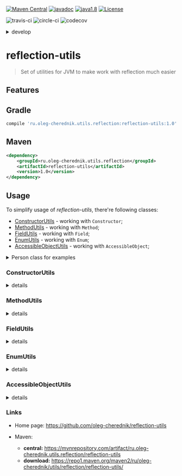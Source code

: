 [![Maven Central](https://maven-badges.herokuapp.com/maven-central/ru.oleg-cherednik.utils.reflection/reflection-utils/badge.svg)](https://maven-badges.herokuapp.com/maven-central/ru.oleg-cherednik.utils.reflection/reflection-utils)
[![javadoc](https://javadoc.io/badge2/ru.oleg-cherednik.utils.reflection/reflection-utils/javadoc.svg)](https://javadoc.io/doc/ru.oleg-cherednik.utils.reflection/reflection-utils)
[![java1.8](https://badgen.net/badge/java/8+/blue)](https://badgen.net/)
[![License](https://img.shields.io/badge/License-Apache%202.0-blue.svg)](http://www.apache.org/licenses/LICENSE-2.0.txt)
      
![travis-ci](https://travis-ci.com/oleg-cherednik/reflection-utils.svg?branch=master)
![circle-ci](https://circleci.com/gh/oleg-cherednik/reflection-utils/tree/master.svg?style=shield)
![codecov](https://codecov.io/gh/oleg-cherednik/reflection-utils/branch/master/graph/badge.svg?token=OGJF0VP4G6)  

<details><summary>develop</summary>
<p>

[![travis-ci](https://travis-ci.com/oleg-cherednik/reflection-utils.svg?branch=dev)](https://travis-ci.com/oleg-cherednik/reflection-utils)
[![circle-ci](https://circleci.com/gh/oleg-cherednik/reflection-utils/tree/dev.svg?style=shield)](https://app.circleci.com/pipelines/github/oleg-cherednik/reflection-utils)
[![codecov](https://codecov.io/gh/oleg-cherednik/reflection-utils/branch/dev/graph/badge.svg?token=OGJF0VP4G6)](https://codecov.io/gh/oleg-cherednik/reflection-utils)
[![Known Vulnerabilities](https://snyk.io//test/github/oleg-cherednik/reflection-utils/badge.svg?targetFile=build.gradle)](https://snyk.io//test/github/oleg-cherednik/reflection-utils?targetFile=build.gradle)
[![Codacy Quality](https://app.codacy.com/project/badge/Grade/f4fe6d775eed4daa936620bb173052ae)](https://www.codacy.com/gh/oleg-cherednik/reflection-utils/dashboard?utm_source=github.com&amp;utm_medium=referral&amp;utm_content=oleg-cherednik/reflection-utils&amp;utm_campaign=Badge_Grade)    

</p>
</details>  

# reflection-utils
> Set of utilities for JVM to make work with reflection much easier

## Features

## Gradle

```groovy
compile 'ru.oleg-cherednik.utils.reflection:reflection-utils:1.0'
```

## Maven

```xml
<dependency>
    <groupId>ru.oleg-cherednik.utils.reflection</groupId>
    <artifactId>reflection-utils</artifactId>
    <version>1.0</version>
</dependency>
```
                                                    
## Usage 

To simplify usage of _reflection-utils_, there're following classes:
*   [ConstructorUtils](#constructorutils) - working with `Constructor`;
*   [MethodUtils](#methodutils) - working with `Method`;
*   [FieldUtils](#fieldutils) - working with `Field`;
*   [EnumUtils](#enumutils) - working with `Enum`;
*   [AccessibleObjectUtils](#accessibleobjectutils) - working with `AccessibleObject`;

<details><summary>Person class for examples</summary>
<p>

```java   
package ru.olegcherednik.utils.reflection.data;

public class Person {         

    private static final String AUTO = "ferrari";
    
    private String name = "defaultName";
    private int age = -1;
    private boolean marker;

    public Person() {}

    public Person(String name) {
        this.name = name;
    }
    
    public Person(String name, int age) {
        this.name = name;             
        this.age = age;
    }

    public Person(String name, int age, boolean marker) {
        this.name = name;             
        this.age = age;                               
        this.marker = marker;
    }

    public String getArgZero() {
        return "args_0";
    }

    public String getArgOne(int one) {
        return "args_" + one;
    }

    public String getArgTwo(int one, String two) {
        return "args_" + one + '_' + two; 
    }

    public String getArgThree(int one, String two, boolean three) {
        return "args_" + one + '_' + two + '_' + three; 
    }

    public static String getStaticArgZero() {
        return "static_args_0";
    }

    public static String getStaticArgOne(int one) {
        return "static_args_" + one;
    }

    public static String getStaticArgTwo(int one, String two) {
        return "static_args_" + one + '_' + two; 
    }

    public static String getStaticArgThree(int one, String two, boolean three) {
        return "static_args_" + one + '_' + two + '_' + three; 
    }

}

Person person = new Person();
```

</p>
</details>

### ConstructorUtils

<details><summary>details</summary>
<p>

#### Class object is available to use 

##### Invoke a constructor with no arguments for a given class

```java
Person person = ConstructorUtils.invokeConstructor(Person.class);
```

##### Invoke a constructor with exactly one argument for a given class

```java
Person person = ConstructorUtils.invokeConstructor(Person.class,
                                                   String.class, "anna");
```

##### Invoke a constructor with exactly two arguments for a given class

```java
Person person = ConstructorUtils.invokeConstructor(Person.class,
                                                   String.class, "peter",
                                                   int.class, 71);
```

##### Invoke a constructor with exactly three arguments for a given class

```java
Person person = ConstructorUtils.invokeConstructor(Person.class,
                                                   String.class, "marvin",
                                                   int.class, 91,
                                                   boolean.class, true); 
```

##### Invoke a constructor with many arguments for a given class

```java
Person person = ConstructorUtils.invokeConstructor(Person.class,
                                  new Class<?>[] { String.class, int.class, boolean.class },
                                  new Object[] { "marvin", 91, true });
```

#### Class object is not available and use full class name as string

Define variable with a canonical class name for `Person`:
```java
String canonicalName = "ru.olegcherednik.utils.reflection.data.Person";
// canonicalName == Person.class.getCanonicalName()
``` 

##### Invoke a constructor with no arguments for class with a given class name

```java
Person person = ConstructorUtils.invokeConstructor(canonicalName);
```
##### Invoke a constructor with exactly one argument for class with a given class name

```java
Person person = ConstructorUtils.invokeConstructor(canonicalName,
                                                   String.class, "anna");
```    

##### Invoke a constructor with exactly two arguments for class with a given class name

```java
Person person = ConstructorUtils.invokeConstructor(canonicalName,
                                                   String.class, "peter",
                                                   int.class, 71);
```

##### Invoke a constructor with exactly three arguments for class with a given class name

```java
Person person = ConstructorUtils.invokeConstructor(canonicalName,
                                                   String.class, "marvin",
                                                   int.class, 91,
                                                   boolean.class, true); 
```

##### Invoke a constructor with any number of arguments for class with a given class name

```java
Person person = ConstructorUtils.invokeConstructor(canonicalName,
                                  new Class<?>[] { String.class, int.class, boolean.class },
                                  new Object[] { "marvin", 91, true });
```

#### Constructor object is available to use

##### Invoke a given constructor providing zero arguments

```java
Constructor<Person> constructor = Person.class.getDeclaredConstructor();
Person person = ConstructorUtils.invokeConstructor(constructor); 
```

##### Invoke a given constructor providing one argument

```java                                                                 
Constructor<Person> constructor = Person.class.getDeclaredConstructor(String.class);
Person person = ConstructorUtils.invokeConstructor(constructor, "anna");
```    

##### Invoke a given constructor providing two arguments

```java                                                                             
Constructor<Person> constructor = Person.class.getDeclaredConstructor(String.class,
                                                                      int.class);
Person person = ConstructorUtils.invokeConstructor(constructor, "peter", 71);
```

##### Invoke a given constructor providing three arguments

```java                                                                                        
Constructor<Person> constructor = Person.class.getDeclaredConstructor(String.class,
                                                                      int.class,
                                                                      boolean.class);
Person person = ConstructorUtils.invokeConstructor(constructor, "marvin", 91, true); 
```
</p>
</details>

### MethodUtils

<details><summary>details</summary>
<p>

In case of `method` with a given name is not exist in the given class, then
the parent class will be used to find the `method` etc. 

#### Invoke not static method with a given name and no arguments

```java                                                                             
String argZero = MethodUtils.invokeMethod(person, "getArgZero");
// argZero == "args_0"
```

#### Invoke not static method with a given name and exactly 1 argument

```java                      
String argOne = MethodUtils.invokeMethod(person, "getArgOne"
                                         int.class, 1);
// argOne == "args_1"
```   

#### Invoke not static method with a given name and exactly 2 arguments

```java                      
String argTwo = MethodUtils.invokeMethod(person, "getArgTwo"
                                         int.class, 1,
                                         String.class, "x2");
// argTwo == "args_1_x2"
```

#### Invoke not static method with a given name and exactly 3 arguments

```java                      
String argThree = MethodUtils.invokeMethod(person, "getArgThree"
                                           int.class, 1,
                                           String.class, "x2",
                                           boolean.class, true);
// argThree == "args_1_x2_true"
```

#### Invoke not static method with a given name and any number of arguments

```java                      
String argThree = MethodUtils.invokeMethod(person, "getArgThree"
                                           new Class<?>[] { int.class, String.class, boolean.class },
                                           new Object[] { 1, "x2", true });
// argThree == "args_1_x2_true"
```

#### Invoke not static method with given arguments

```java                      
Method method = person.getClass().getDeclaredMethod("getArgThree");
String argThree = MethodUtils.invokeMethod(person, method, 1, "x2", true);
// argThree == "args_1_x2_true"
```

#### Invoke static method with a given name and no arguments

```java                                                                             
String staticArgZero = MethodUtils.invokeMethod(Person.class, "getStaticArgZero");
// staticArgZero == "static_args_0"
```

#### Invoke static method with a given name and exactly 1 argument

```java                      
String staticArgOne = MethodUtils.invokeMethod(Person.class, "getStaticArgOne"
                                               int.class, 1);
// staticArgOne == "static_args_1"
```   

#### Invoke static method with a given name and exactly 2 arguments

```java                      
String staticArgTwo = MethodUtils.invokeMethod(Person.class, "getStaticArgTwo"
                                               int.class, 1,
                                               String.class, "x2");
// staticArgTwo == "static_args_1_x2"
```

#### Invoke static method with a given name and exactly 3 arguments

```java                      
String staticArgThree = MethodUtils.invokeMethod(Person.class, "getStaticArgThree"
                                                 int.class, 1,
                                                 String.class, "x2",
                                                 boolean.class, true);
// staticArgThree == "static_args_1_x2_true"
```

#### Invoke static method with a given name and any number of arguments

```java                      
String staticArgThree = MethodUtils.invokeMethod(Person.class, "getStaticArgThree"
                                               new Class<?>[] { int.class, String.class, boolean.class },
                                               new Object[] { 1, "x2", true });
// staticArgThree == "args_1_x2_true"
```

#### Invoke static method with given arguments

```java                      
Method method = Person.class.getDeclaredMethod("getStaticArgThree");
String staticArgThree = MethodUtils.invokeMethod(method, 1, "x2", true);
// staticArgThree == "args_1_x2_true"
```

#### Retrieve method return type

```java                      
Method method = Person.class.getDeclaredMethod("getArgZero");
Class<?> cls = MethodUtils.getReturnType(method);
// cls == String.class
```

In case it's possible that given `method` could be `null` then default value can be provided:

```java
Class<?> cls = MethodUtils.getReturnType(null, int.class);
// cls == int.class
```

</p>
</details>

### FieldUtils

<details><summary>details</summary>
<p>

In case of `filed` with a given name is not exist in the given class, then the
parent class will be used to find the `field` etc. 

#### Get the value of the non-static field

```java
Field field = person.getClass().getDeclaredField("name");
String name = FieldUtils.getFieldValue(person, field);
// name == "defaultName"
```

#### Get the value of the non-static field with a given name
```java
String name = FieldUtils.getFieldValue(person, "name");
// name == "defaultName"
```

#### Get the value of the static field

```java
Field field = Person.class.getDeclaredField("AUTO");
String auto = FieldUtils.getFieldValue(person, field);
// auto == "ferrari"
```

#### Get the value of the static field with a given name
```java
String auto = FieldUtils.getFieldValue(Person.class, "AUTO");
// auto == "ferrari"
```

#### Set given value to the non-static field

```java
Field field = person.getClass().getDeclaredField("name");
FieldUtils.setFieldValue(person, field, "anna");
// person.name == "anna"
```

#### Set given value to the non-static field with a given name
```java
FieldUtils.getFieldValue(Person.class , "name", "anna");
// person.name == "anna"
```

#### Call given consumer for the non-static field 

```java
Field field = person.getClass().getDeclaredField("name");
Consumer<Field> task = f -> f.set(person, "anna")
FieldUtils.setFieldValue(field, task);
// person.name == "anna" 
```

#### Call given consumer for the non-static field with a given name 

```java
Consumer<Field> task = f -> f.set(person, "anna")
FieldUtils.setFieldValue(person, "name", task);
// person.name == "anna" 
```

#### Set given value to the static field

```java
Field field = Prson.getClass().getDeclaredField("AUTO");
FieldUtils.setStaticFieldValue(field, "mercedes");
// Person.AUTO == "mercedes"
```

#### Set given value to the static field with a given name

```java
FieldUtils.setStaticFieldValue(Person.class, "AUTO", "mercedes");
// Person.AUTO == "mercedes"
```

#### Call given consumer for the static field 

```java
Field field = Person.class.getDeclaredField("AUTO");
Consumer<Field> task = f -> f.set(null, "mercedes")
FieldUtils.setStaticFieldValue(field, task);
// Person.AUTO == "mercedes"           
```

#### Call given consumer for the static field with a given name 

```java
Consumer<Field> task = f -> f.set(null, "mercedes")
FieldUtils.setStaticFieldValue(Person.class, "AUTO", task);
// Person.AUTO == "mercedes"
```

#### Retrieve filed value type

```java                      
Field field = person.getClass().getDeclaredField("name");
Class<?> cls = FieldUtils.getType(field);
// cls == String.class
```

In case it's possible that given `field` could be `null` then default value can be provided:

```java
Class<?> cls = FieldUtils.getType(null, int.class);
// cls == int.class
```

</p>
</details>

### EnumUtils

<details><summary>details</summary>
<p>

#### Add new constant to the given enum

```java 
enum CarBrand {
    BMW,
    MERCEDES
}

EnumUtils.addConstant(CarBrand.class, "AUDI");
```
</p>
</details>

### AccessibleObjectUtils

<details><summary>details</summary>
<p>

#### Invoke consumer on the accessible object

Use consumer to do any activity on the given accessible object and no return any value.

```java
Person person = new Person();
Field field = person.getClass().getDeclaredField("name");
Consumer<Field> task = f -> f.set(person, "oleg");
AccessibleObjectUtils.invokeConsumer(field, task);
```

#### Invoke function on the accessible object

Use function to do any activity on the given accessible object and return a value

```java
Person person = new Person();  
Method method = person.getClass().getDeclaredMethod("getCity");
Function<Method, String> task = m -> (String)m.invoke(person); 
String city = AccessibleObjectUtils.invokeFunction(field, task);
```

#### Invoke not static accessible object

An accessible object could be either `Field` or `Method`.

```java
Person person = new Person();  
Field field = data.getClass().getDeclaredField("name");
AccessibleObjectUtils.invoke(person, field);
```

#### Invoke static accessible object

An accessible object could be either `Field` or `Method`.

```java
Field field = data.getClass().getDeclaredField("AUTO");
String auto1 = AccessibleObjectUtils.invoke(field);
String auto2 = AccessibleObjectUtils.invoke(null, field);    // alternative
```
</p>
</details>

### Links

*   Home page: https://github.com/oleg-cherednik/reflection-utils

*   Maven:
    *   **central:** https://mvnrepository.com/artifact/ru.oleg-cherednik.utils.reflection/reflection-utils
    *   **download:** https://repo1.maven.org/maven2/ru/oleg-cherednik/utils/reflection/reflection-utils/
